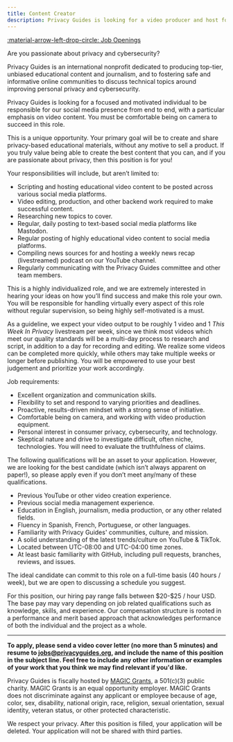 ```yaml
---
title: Content Creator
description: Privacy Guides is looking for a video producer and host for informative privacy-related content on YouTube and other platforms.
---
```


[:material-arrow-left-drop-circle: Job Openings](../jobs.md)

Are you passionate about privacy and cybersecurity?

Privacy Guides is an international nonprofit dedicated to producing top-tier, unbiased educational content and journalism, and to fostering safe and informative online communities to discuss technical topics around improving personal privacy and cybersecurity.

Privacy Guides is looking for a focused and motivated individual to be responsible for our social media presence from end to end, with a particular emphasis on video content. You must be comfortable being on camera to succeed in this role.

This is a unique opportunity. Your primary goal will be to create and share privacy-based educational materials, without any motive to sell a product. If you truly value being able to create the best content that you can, and if you are passionate about privacy, then this position is for you!

Your responsibilities will include, but aren’t limited to:

- Scripting and hosting educational video content to be posted across various social media platforms.
- Video editing, production, and other backend work required to make successful content.
- Researching new topics to cover.
- Regular, daily posting to text-based social media platforms like Mastodon.
- Regular posting of highly educational video content to social media platforms.
- Compiling news sources for and hosting a weekly news recap (livestreamed) podcast on our YouTube channel.
- Regularly communicating with the Privacy Guides committee and other team members.

This is a highly individualized role, and we are extremely interested in hearing your ideas on how you’ll find success and make this role your own. You will be responsible for handling virtually every aspect of this role without regular supervision, so being highly self-motivated is a must.

As a guideline, we expect your video output to be roughly 1 video and 1 _This Week In Privacy_ livestream per week, since we think most videos which meet our quality standards will be a multi-day process to research and script, in addition to a day for recording and editing. We realize some videos can be completed more quickly, while others may take multiple weeks or longer before publishing. You will be empowered to use your best judgement and prioritize your work accordingly.

Job requirements:

- Excellent organization and communication skills.
- Flexibility to set and respond to varying priorities and deadlines.
- Proactive, results-driven mindset with a strong sense of initiative.
- Comfortable being on camera, and working with video production equipment.
- Personal interest in consumer privacy, cybersecurity, and technology.
- Skeptical nature and drive to investigate difficult, often niche, technologies. You will need to evaluate the truthfulness of claims.

The following qualifications will be an asset to your application. However, we are looking for the best candidate (which isn’t always apparent on paper!), so please apply even if you don’t meet any/many of these qualifications.

- Previous YouTube or other video creation experience.
- Previous social media management experience.
- Education in English, journalism, media production, or any other related fields.
- Fluency in Spanish, French, Portuguese, or other languages.
- Familiarity with Privacy Guides' communities, culture, and mission.
- A solid understanding of the latest trends/culture on YouTube & TikTok.
- Located between UTC-08:00 and UTC-04:00 time zones.
- At least basic familiarity with GitHub, including pull requests, branches, reviews, and issues.

The ideal candidate can commit to this role on a full-time basis (40 hours / week), but we are open to discussing a schedule you suggest.

For this position, our hiring pay range falls between \$20-$25 / hour USD. The base pay may vary depending on job related qualifications such as knowledge, skills, and experience. Our compensation structure is rooted in a performance and merit based approach that acknowledges performance of both the individual and the project as a whole.

---

**To apply, please send a video cover letter (no more than 5 minutes) and resume to <jobs@privacyguides.org>, and include the name of this position in the subject line. Feel free to include any other information or examples of your work that you think we may find relevant if you'd like.**

Privacy Guides is fiscally hosted by [MAGIC Grants](https://magicgrants.org), a 501(c)(3) public charity. MAGIC Grants is an equal opportunity employer. MAGIC Grants does not discriminate against any applicant or employee because of age, color, sex, disability, national origin, race, religion, sexual orientation, sexual identity, veteran status, or other protected characteristic.

We respect your privacy. After this position is filled, your application will be deleted. Your application will not be shared with third parties.
